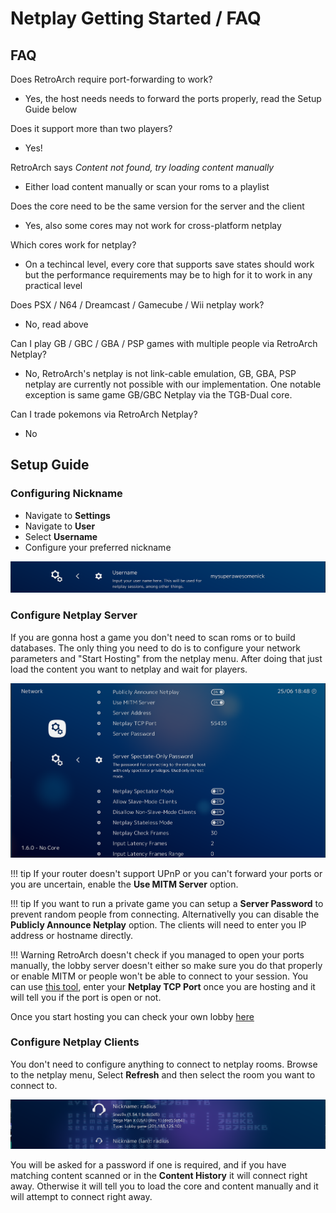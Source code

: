 # Netplay Getting Started / FAQ

## FAQ

Does RetroArch require port-forwarding to work?

- Yes, the host needs needs to forward the ports properly, read the Setup Guide below

Does it support more than two players?

- Yes!

RetroArch says *Content not found, try loading content manually* 

- Either load content manually or scan your roms to a playlist

Does the core need to be the same version for the server and the client

- Yes, also some cores may not work for cross-platform netplay

Which cores work for netplay?

- On a techincal level, every core that supports save states should work but the performance requirements may be to high for it to work in any practical level

Does PSX / N64 / Dreamcast / Gamecube / Wii netplay work?

- No, read above

Can I play GB / GBC / GBA / PSP games with multiple people via RetroArch Netplay?

- No, RetroArch's netplay is not link-cable emulation, GB, GBA, PSP netplay are currently not possible with our implementation. One notable exception is same game GB/GBC Netplay via the TGB-Dual core.

Can I trade pokemons via RetroArch Netplay?

- No


## Setup Guide

### Configuring Nickname
- Navigate to **Settings**
- Navigate to **User**
- Select **Username**
- Configure your preferred nickname

![Screenshot](images/netplay/nickname.png)

### Configure Netplay Server

If you are gonna host a game you don't need to scan roms or to build databases. The only thing you need to do is to configure your network parameters and "Start Hosting" from the netplay menu. After doing that just load the content you want to netplay and wait for players.

![Screenshot](images/netplay/netplay.png)


!!! tip
    If your router doesn't support UPnP or you can't forward your ports or you are uncertain, enable the **Use MITM Server** option.

!!! tip
    If you want to run a private game you can setup a **Server Password** to prevent random people from connecting. Alternativelly you can disable the **Publicly Announce Netplay** option. The clients will need to enter you IP address or hostname directly.

!!! Warning
    RetroArch doesn't check if you managed to open your ports manually, the lobby server doesn't either so make sure you do that properly or enable MITM or people won't be able to connect to your session. You can use [this tool](http://www.yougetsignal.com/tools/open-ports/), enter your **Netplay TCP Port** once you are hosting and it will tell you if the port is open or not.

Once you start hosting you can check your own lobby [here](http://newlobby.libretro.com/list) 

### Configure Netplay Clients

You don't need to configure anything to connect to netplay rooms. Browse to the netplay menu, Select **Refresh** and then select the room you want to connect to.

![Screenshot](images/netplay/rooms.png)

You will be asked for a password if one is required, and if you have matching content scanned or in the **Content History** it will connect right away. Otherwise it will tell you to load the core and content manually and it will attempt to connect right away.


